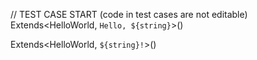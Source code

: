 // TEST CASE START (code in test cases are not editable)
Extends<HelloWorld, `Hello, ${string}`>()

Extends<HelloWorld, `${string}!`>()
